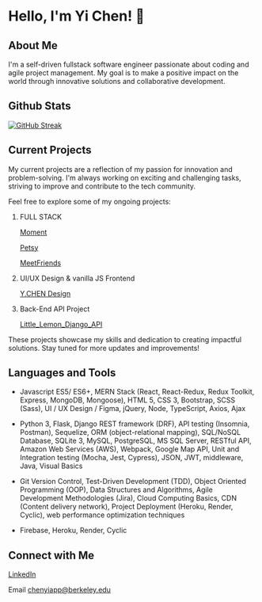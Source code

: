 # Hello, I'm Yi Chen! 👋

## About Me
I'm a self-driven fullstack software engineer passionate about coding and agile project management. My goal is to make a positive impact on the world through innovative solutions and collaborative development.

## Github Stats
[![GitHub Streak](https://streak-stats.demolab.com/?user=heehyun1128)](https://git.io/streak-stats)


## Current Projects
My current projects are a reflection of my passion for innovation and problem-solving. I'm always working on exciting and challenging tasks, striving to improve and contribute to the tech community.

Feel free to explore some of my ongoing projects:

1. FULL STACK 

    [Moment](https://moment-2igd.onrender.com)

    [Petsy](https://petsy-kn3b.onrender.com/)

    [MeetFriends](https://meetup-backend-witc.onrender.com)

2. UI/UX Design & vanilla JS Frontend

    [Y.CHEN Design](https://unusual-eel-clothes.cyclic.app/)

3. Back-End API Project

    [Little_Lemon_Django_API](https://github.com/heehyun1128/LITTLE_LEMON_DJANGO_API)


These projects showcase my skills and dedication to creating impactful solutions. Stay tuned for more updates and improvements!



## Languages and Tools

- Javascript ES5/ ES6+, MERN Stack (React, React-Redux, Redux Toolkit, Express, MongoDB, Mongoose), HTML 5, CSS 3, Bootstrap, SCSS (Sass), UI / UX Design / Figma, jQuery, Node, TypeScript, Axios, Ajax

- Python 3, Flask, Django REST framework (DRF), API testing (Insomnia, Postman), Sequelize, ORM (object-relational mapping), SQL/NoSQL Database, SQLite 3, MySQL, PostgreSQL, MS SQL Server, RESTful API, Amazon Web Services (AWS), Webpack,  Google Map API, Unit and Integration testing (Mocha, Jest, Cypress), JSON, JWT, middleware, Java, Visual Basics

- Git Version Control, Test-Driven Development (TDD), Object Oriented Programming (OOP), Data Structures and Algorithms, Agile Development Methodologies (Jira), Cloud Computing Basics, CDN (Content delivery network), Project Deployment (Heroku, Render, Cyclic), web performance optimization techniques

- Firebase, Heroku, Render, Cyclic

## Connect with Me

[LinkedIn](https://www.linkedin.com/in/yi-c-452811132/)

Email chenyiapp@berkeley.edu
